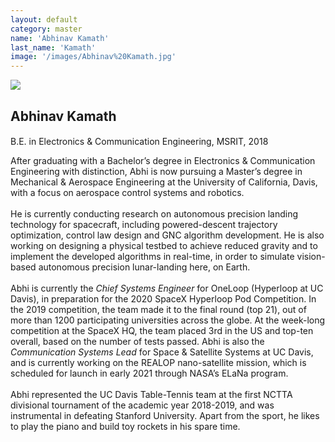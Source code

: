 ```yaml
---
layout: default
category: master
name: 'Abhinav Kamath'
last_name: 'Kamath'
image: '/images/Abhinav%20Kamath.jpg'
---
```


<img src="{{ page.image }}">

<h2 class="team-title">Abhinav Kamath</h2>
<h4 class="team-position"></h4>

<p>B.E. in Electronics & Communication Engineering, MSRIT, 2018</p>
<p>After graduating with a Bachelor’s degree in Electronics & Communication Engineering with distinction, Abhi is now pursuing a Master’s degree in Mechanical & Aerospace Engineering at the University of California, Davis, with a focus on aerospace control systems and robotics.
<br>
<br>
He is currently conducting research on autonomous precision landing technology for spacecraft, including powered-descent trajectory optimization, control law design and GNC algorithm development. He is also working on designing a physical testbed to achieve reduced gravity and to implement the developed algorithms in real-time, in order to simulate vision-based autonomous precision lunar-landing here, on Earth.
<br>
<br>
Abhi is currently the <em>Chief Systems Engineer</em> for OneLoop (Hyperloop at UC Davis), in preparation for the 2020 SpaceX Hyperloop Pod Competition. In the 2019 competition, the team made it to the final round (top 21), out of more than 1200 participating universities across the globe. At the week-long competition at the SpaceX HQ, the team placed 3rd in the US and top-ten overall, based on the number of tests passed. Abhi is also the <em>Communication Systems Lead</em> for Space & Satellite Systems at UC Davis, and is currently working on the REALOP nano-satellite mission, which is scheduled for launch in early 2021 through NASA’s ELaNa program.
<br>
<br>
Abhi represented the UC Davis Table-Tennis team at the first NCTTA divisional tournament of the academic year 2018-2019, and was instrumental in defeating Stanford University. Apart from the sport, he likes to play the piano and build toy rockets in his spare time.</p>
<ul class="team-member-other-info"></ul>
